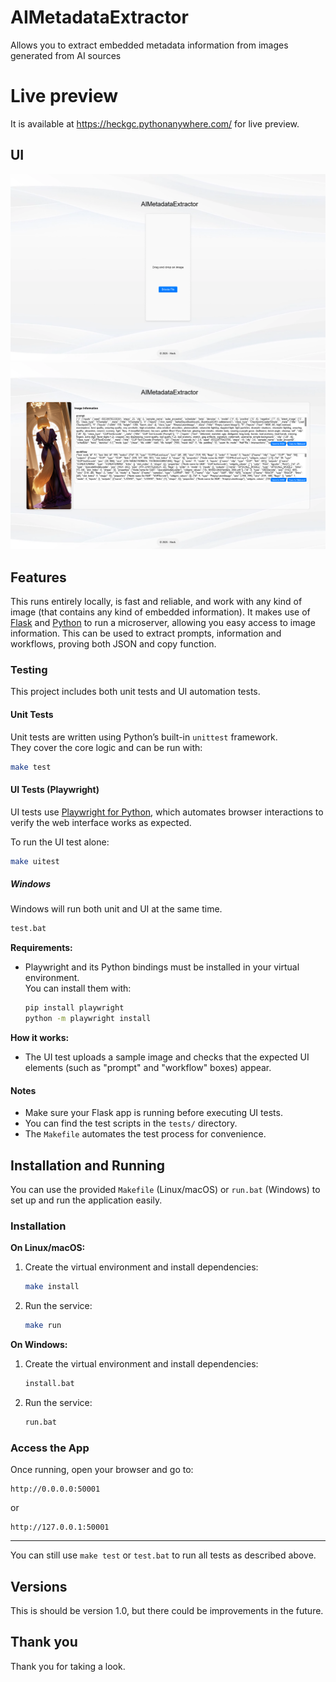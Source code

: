 # AIMetadataExtractor
Allows you to extract embedded metadata information from images generated from AI sources

# Live preview
It is available at https://heckgc.pythonanywhere.com/ for live preview.

## UI
![page1](/docs/page1.png)
![page2](/docs/page2.png)

## Features
This runs entirely locally, is fast and reliable, and work with any kind of image (that contains any kind of embedded information).
It makes use of [Flask](https://flask.palletsprojects.com/en/stable/) and [Python](https://www.python.org/) to run a microserver, allowing you easy access to image information.
This can be used to extract prompts, information and workflows, proving both JSON and copy function.

### Testing

This project includes both unit tests and UI automation tests.

#### Unit Tests

Unit tests are written using Python’s built-in `unittest` framework.  
They cover the core logic and can be run with:

```bash
make test
```

#### UI Tests (Playwright)

UI tests use [Playwright for Python](https://playwright.dev/python/), which automates browser interactions to verify the web interface works as expected.

To run the UI test alone:

```bash
make uitest
```

##### Windows
Windows will run both unit and UI at the same time.

```bash
test.bat
```

**Requirements:**  
- Playwright and its Python bindings must be installed in your virtual environment.  
  You can install them with:
  ```bash
  pip install playwright
  python -m playwright install
  ```

**How it works:**  
- The UI test uploads a sample image and checks that the expected UI elements (such as "prompt" and "workflow" boxes) appear.

#### Notes

- Make sure your Flask app is running before executing UI tests.
- You can find the test scripts in the `tests/` directory.
- The `Makefile` automates the test process for convenience.

## Installation and Running

You can use the provided `Makefile` (Linux/macOS) or `run.bat` (Windows) to set up and run the application easily.

### Installation

**On Linux/macOS:**
1. Create the virtual environment and install dependencies:
    ```bash
    make install
    ```
2. Run the service:
    ```bash
    make run
    ```

**On Windows:**
1. Create the virtual environment and install dependencies:
    ```bat
    install.bat
    ```
2. Run the service:
	```bat
	run.bat
	```

### Access the App

Once running, open your browser and go to:
```
http://0.0.0.0:50001
```
or
```
http://127.0.0.1:50001
```

---

You can still use `make test` or `test.bat` to run all tests as described above.

## Versions
This is should be version 1.0, but there could be improvements in the future.

## Thank you
Thank you for taking a look.
